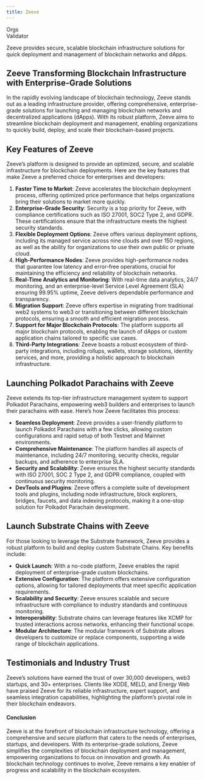 ```yaml
---
title: Zeeve
---
```

Orgs  
 Validator  

Zeeve provides secure, scalable blockchain infrastructure solutions for quick deployment and management of blockchain networks and dApps.

Zeeve Transforming Blockchain Infrastructure with Enterprise-Grade Solutions
----------------------------------------------------------------------------

In the rapidly evolving landscape of blockchain technology, Zeeve stands out as a leading infrastructure provider, offering comprehensive, enterprise-grade solutions for launching and managing blockchain networks and decentralized applications (dApps). With its robust platform, Zeeve aims to streamline blockchain deployment and management, enabling organizations to quickly build, deploy, and scale their blockchain-based projects.

Key Features of Zeeve
---------------------

Zeeve’s platform is designed to provide an optimized, secure, and scalable infrastructure for blockchain deployments. Here are the key features that make Zeeve a preferred choice for enterprises and developers:

1. **Faster Time to Market**: Zeeve accelerates the blockchain deployment process, offering optimized price performance that helps organizations bring their solutions to market more quickly.
2. **Enterprise-Grade Security**: Security is a top priority for Zeeve, with compliance certifications such as ISO 27001, SOC2 Type 2, and GDPR. These certifications ensure that the infrastructure meets the highest security standards.
3. **Flexible Deployment Options**: Zeeve offers various deployment options, including its managed service across nine clouds and over 150 regions, as well as the ability for organizations to use their own public or private cloud.
4. **High-Performance Nodes**: Zeeve provides high-performance nodes that guarantee low latency and error-free operations, crucial for maintaining the efficiency and reliability of blockchain networks.
5. **Real-Time Analytics and Monitoring**: With real-time data analytics, 24/7 monitoring, and an enterprise-level Service Level Agreement (SLA) ensuring 99.95% uptime, Zeeve delivers dependable performance and transparency.
6. **Migration Support**: Zeeve offers expertise in migrating from traditional web2 systems to web3 or transitioning between different blockchain protocols, ensuring a smooth and efficient migration process.
7. **Support for Major Blockchain Protocols**: The platform supports all major blockchain protocols, enabling the launch of dApps or custom application chains tailored to specific use cases.
8. **Third-Party Integrations**: Zeeve boasts a robust ecosystem of third-party integrations, including rollups, wallets, storage solutions, identity services, and more, providing a holistic approach to blockchain infrastructure.

Launching Polkadot Parachains with Zeeve
----------------------------------------

Zeeve extends its top-tier infrastructure management system to support Polkadot Parachains, empowering web3 builders and enterprises to launch their parachains with ease. Here’s how Zeeve facilitates this process:

- **Seamless Deployment**: Zeeve provides a user-friendly platform to launch Polkadot Parachains with a few clicks, allowing custom configurations and rapid setup of both Testnet and Mainnet environments.
- **Comprehensive Maintenance**: The platform handles all aspects of maintenance, including 24/7 monitoring, security checks, regular backups, and adherence to enterprise SLA.
- **Security and Scalability**: Zeeve ensures the highest security standards with ISO 27001, SOC 2 Type 2, and GDPR compliance, coupled with continuous security monitoring.
- **DevTools and Plugins**: Zeeve offers a complete suite of development tools and plugins, including node infrastructure, block explorers, bridges, faucets, and data indexing protocols, making it a one-stop solution for Polkadot Parachain development.

Launch Substrate Chains with Zeeve
----------------------------------

For those looking to leverage the Substrate framework, Zeeve provides a robust platform to build and deploy custom Substrate Chains. Key benefits include:

- **Quick Launch**: With a no-code platform, Zeeve enables the rapid deployment of enterprise-grade custom blockchains.
- **Extensive Configuration**: The platform offers extensive configuration options, allowing for tailored deployments that meet specific application requirements.
- **Scalability and Security**: Zeeve ensures scalable and secure infrastructure with compliance to industry standards and continuous monitoring.
- **Interoperability**: Substrate chains can leverage features like XCMP for trusted interactions across networks, enhancing their functional scope.
- **Modular Architecture**: The modular framework of Substrate allows developers to customize or replace components, supporting a wide range of blockchain applications.

Testimonials and Industry Trust
-------------------------------

Zeeve’s solutions have earned the trust of over 30,000 developers, web3 startups, and 30+ enterprises. Clients like XODE, MELD, and Energy Web have praised Zeeve for its reliable infrastructure, expert support, and seamless integration capabilities, highlighting the platform’s pivotal role in their blockchain endeavors.

#### Conclusion

Zeeve is at the forefront of blockchain infrastructure technology, offering a comprehensive and secure platform that caters to the needs of enterprises, startups, and developers. With its enterprise-grade solutions, Zeeve simplifies the complexities of blockchain deployment and management, empowering organizations to focus on innovation and growth. As blockchain technology continues to evolve, Zeeve remains a key enabler of progress and scalability in the blockchain ecosystem.
